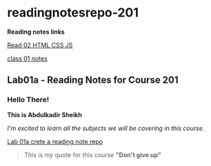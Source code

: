# readingnotesrepo-201

**Reading notes links**

[Read 02 HTML CSS JS](Read02.md)

 [class 01 notes](class01.md)

## Lab01a - Reading Notes for Course 201

### Hello There!

**This is Abdulkadir Sheikh**

*I'm excited to learn all the subjects we will be covering in this course.*

[Lab 01a crete a reading note repo](lab01.md)

> This is my quote for this course __"Don't give up"__
